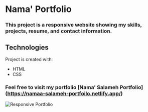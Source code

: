 # Nama' Portfolio 
### This project is a responsive website showing my skills, projects, resume, and contact information.

## Technologies
Project is created with: 
* HTML
* CSS

### Feel free to visit my portfolio  [Nama' Salameh Portfolio] (https://namaa-salameh-portfoilo.netlify.app/)

![Responsive Portfolio](https://github.com/Nama-Salameh/Portfolio/assets/92352860/349c0f97-aaa8-4069-a9fc-cd50ce6cafb1)
